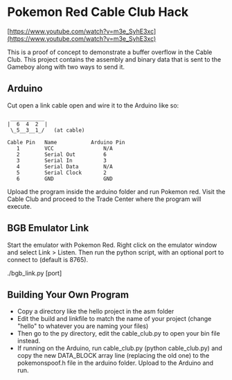 Pokemon Red Cable Club Hack
===========================

[https://www.youtube.com/watch?v=m3e_SyhE3xc](https://www.youtube.com/watch?v=m3e_SyhE3xc)

This is a proof of concept to demonstrate a buffer overflow in the Cable Club. This project contains the assembly and binary data that is sent to the Gameboy along with two ways to send it.

## Arduino
Cut open a link cable open and wire it to the Arduino like so:

     ___________
    |  6  4  2  |
     \_5__3__1_/   (at cable)

    Cable Pin   Name           Arduino Pin
       1        VCC                N/A
       2        Serial Out         6
       3        Serial In          3
       4        Serial Data        N/A
       5        Serial Clock       2
       6        GND                GND

Upload the program inside the arduino folder and run Pokemon red. Visit the Cable Club and proceed to the Trade Center where the program will execute.

## BGB Emulator Link
Start the emulator with Pokemon Red. Right click on the emulator window and select Link > Listen. Then run the python script, with an optional port to connect to (default is 8765).

./bgb_link.py [port]

## Building Your Own Program
* Copy a directory like the hello project in the asm folder
* Edit the build and linkfile to match the name of your project (change "hello" to whatever you are naming your files)
* Then go to the py directory, edit the cable_club.py to open your bin file instead.
* If running on the Arduino, run cable\_club.py (python cable\_club.py) and copy the new DATA_BLOCK array line (replacing the old one) to the pokemonspoof.h file in the arduino folder. Upload to the Arduino and run.
